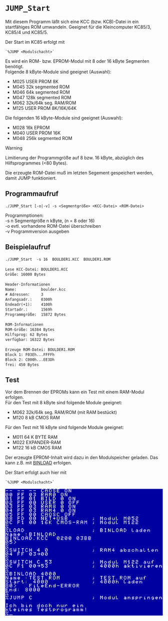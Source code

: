 # `JUMP_Start`

Mit diesem Programm läßt sich eine KCC (bzw. KCB)-Datei in ein startfähiges ROM umwandeln.
Geeignet für die Kleincomputer KC85/3, KC85/4 und KC85/5.

Der Start im KC85 erfolgt mit

    `%JUMP <Modulschacht>`

Es wird ein ROM- bzw. EPROM-Modul mit 8 oder 16 kByte Segmenten benötigt.  
Folgende 8 kByte-Module sind geeignet (Auswahl):

- M025  USER PROM 8K
- M045  32k segmented ROM
- M046  64k segmented ROM
- M047  128k segmented ROM
- M062  32k/64k seg. RAM/ROM
- M125  USER PROM 8K/16K/64K

Die folgenden 16 kByte-Module sind geeignet (Auswahl):
- M028  16k EPROM
- M040  USER PROM 16K
- M048  256k segmented ROM

> [!WARNING]
> Limitierung der Programmgröße auf 8 bzw. 16 kByte,
abzüglich des Hilfsprogrammes (<80 Bytes).

Die erzeugte ROM-Datei muß im letzten Segement gespeichert werden, damit JUMP funktioniert.

## Programmaufruf
```
./JUMP_Start [-o|-v] -s <Segmentgröße> <KCC-Datei> <ROM-Datei>
```
Programmptionen:  
-s n Segmentgröße n kByte, (n = 8 oder 16)  
-o   evtl. vorhandene ROM-Datei überschreiben  
-v   Programmversion ausgeben  

## Beispielaufruf

```
./JUMP_Start  -s 16  BOULDER1.KCC  BOULDER1.ROM

Lese KCC-Datei: BOULDER1.KCC
Größe: 16000 Bytes

Header-Informationen
Name:           boulder.kcc
# Adressen:     3
Anfangsadr.:    0300h
Endeadr(+1):    4100h
Startadr.:      1569h
Programmgröße:  15872 Bytes

ROM-Informationen
ROM-Größe: 16384 Bytes
Hilfsprog: 62 Bytes
verfügbar: 16322 Bytes

Erzeuge ROM-Datei: BOULDER1.ROM
Block 1: F03Eh...FFFFh
Block 2: C000h...EE3Dh
frei: 450 Bytes
```

## Test

Vor dem Brennen der EPROMs kann ein Test mit einem RAM-Modul erfolgen.  
Für den Test mit 8 kByte sind folgende Module geeignet:

- M062  32k/64k seg. RAM/ROM (mit RAM bestückt)
- M120  8 kB CMOS RAM

Für den Test mit 16 kByte sind folgende Module geeignet:

- M011  64 K BYTE RAM
- M022  EXPANDER-RAM
- M122  16 kB CMOS RAM

Der erzeugte EPROM-Inhalt wird dazu in den Modulspeicher geladen.
Das kann z.B. mit [BINLOAD](../BINLOAD) erfolgen.

Der Start erfolgt auch hier mit

    `%JUMP <Modulschacht>`

![Beispielausgabe](TESTROM.png)


